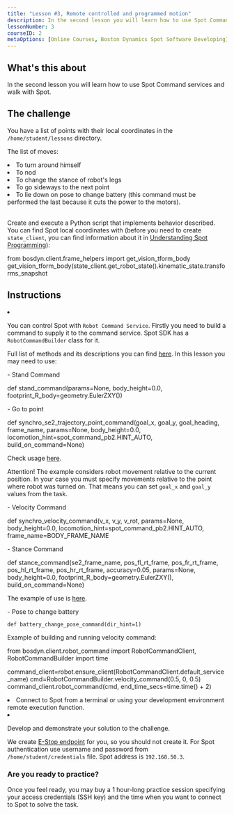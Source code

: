 ```yaml
---
title: "Lesson #3, Remote controlled and programmed motion"
description: In the second lesson you will learn how to use Spot Command services and walk with Spot.
lessonNumber: 3
courseID: 2
metaOptions: [Online Courses, Boston Dynamics Spot Software Developing]
---
```


<section class="container__reg">

## What's this about

In the second lesson you will learn how to use Spot Command services and walk with Spot.

</section>


<section class="container__reg">

## The challenge

You have a list of points with their local coordinates in the <code>/home/student/lessons</code> directory.

The list of moves:

<List>
<li>To turn around himself</li>
<li>To nod</li>
<li>To change the stance of robot's legs</li>
<li>To go sideways to the next point</li>
<li>To lie down on pose to change battery (this command must be performed the last because it cuts the power to the motors).</li>
</List>

<br>

Create and execute a Python script that implements behavior described. You can find Spot local coordinates with (before you need to create <code>state_client</code>, you can find information about it in [Understanding Spot Programming](https://dev.bostondynamics.com/docs/python/understanding_spot_programming)):


<lessonCodeWrapper language="python" codeClass="big-code">
from bosdyn.client.frame_helpers import get_vision_tform_body
get_vision_tform_body(state_client.get_robot_state().kinematic_state.transforms_snapshot
</lessonCodeWrapper>

</section>

<section class="container__reg">

## Instructions

<List type="numbers">

<li>

You can control Spot with <code>Robot Command Service</code>. Firstly you need to build a command to supply it to the command service. Spot SDK has a <code>RobotCommandBuilder</code> class for it.

Full list of methods and its descriptions you can find [here](https://github.com/boston-dynamics/spot-sdk/blob/7ce5c5f31f4e1e45e9ff4be29fb097e258b75919/python/bosdyn-client/src/bosdyn/client/robot_command.py#L593). In this lesson you may need to use:

\- Stand Command 

<lessonCodeWrapper language="python" codeClass="big-code">
def stand_command(params=None, body_height=0.0, footprint_R_body=geometry.EulerZXY())
</lessonCodeWrapper>

\- Go to point 

<lessonCodeWrapper language="python" codeClass="big-code">
def synchro_se2_trajectory_point_command(goal_x, goal_y, goal_heading, frame_name, params=None, body_height=0.0, locomotion_hint=spot_command_pb2.HINT_AUTO, build_on_command=None)
</lessonCodeWrapper>

Check usage [here]("https://github.com/boston-dynamics/spot-sdk/blob/master/python/examples/frame_trajectory_command/frame_trajectory_command.py).

Attention! The example considers robot movement relative to the current position. In your case you must specify movements relative to the point where robot was turned on. That means you can set <code>goal_x</code> and  <code>goal_y</code> values from the task.

\- Velocity Command

<lessonCodeWrapper language="python" codeClass="big-code">
def synchro_velocity_command(v_x, v_y, v_rot, params=None, body_height=0.0, locomotion_hint=spot_command_pb2.HINT_AUTO, frame_name=BODY_FRAME_NAME
</lessonCodeWrapper>

\- Stance Command

<lessonCodeWrapper language="python" codeClass="big-code">
def stance_command(se2_frame_name, pos_fl_rt_frame, pos_fr_rt_frame, pos_hl_rt_frame, pos_hr_rt_frame, accuracy=0.05, params=None, body_height=0.0, footprint_R_body=geometry.EulerZXY(), build_on_command=None)
</lessonCodeWrapper>

The example of use is [here](https://github.com/boston-dynamics/spot-sdk/blob/91ed30607264e795699995d6d7834ba0c8a94d36/python/examples/stance/stance_in_place.py).


\- Pose to change battery

<code>def battery_change_pose_command(dir_hint=1)</code>

Example of building and running velocity command:

<lessonCodeWrapper language="python" codeClass="big-code">
from bosdyn.client.robot_command import RobotCommandClient, RobotCommandBuilder
import time

command_client=robot.ensure_client(RobotCommandClient.default_service_name)
cmd=RobotCommandBuilder.velocity_command(0.5, 0, 0.5)
command_client.robot_command(cmd, end_time_secs=time.time() + 2)
</lessonCodeWrapper>

</li>

<li>
Connect to Spot from a terminal or using your development environment remote execution function.
</li>

<li>

Develop and demonstrate your solution to the challenge.

We create [E-Stop endpoint](https://dev.bostondynamics.com/python/examples/estop/readme) for you, so you should not create it. For Spot authentication use username and password from <code>/home/student/credentials</code> file. Spot address is <code>192.168.50.3</code>.

</li>

</List>
</section>

<section class="container__reg">

### Are you ready to practice?

Once you feel ready, you may buy a 1 hour-long practice session specifying your access credentials (SSH key) and the time when you want to connect to Spot to solve the task.

##### <LessonButtonLink src="https://dapp.spot-sdk.education/#/checkout" text="Rent a spot" />

</section>